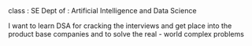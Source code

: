 <Name : Darshan Kedare>
class : SE 
Dept of : Artificial Intelligence and Data Science

  I want to learn DSA for cracking the interviews and get place into the product base companies and to solve the real - world complex problems
